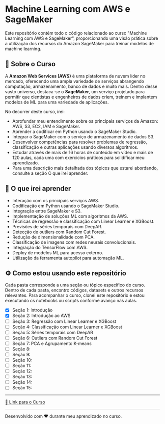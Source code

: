 # **Machine Learning com AWS e SageMaker**

Este repositório contém todo o código relacionado ao curso "Machine Learning com AWS e SageMaker", proporcionando uma visão prática sobre a utilização dos recursos do Amazon SageMaker para treinar modelos de machine learning.

## 🚀 Sobre o Curso

A **Amazon Web Services (AWS)** é uma plataforma de nuvem líder no mercado, oferecendo uma ampla variedade de serviços abrangendo computação, armazenamento, banco de dados e muito mais. Dentro desse vasto universo, destaca-se o **SageMaker**, um serviço projetado para permitir que cientistas e engenheiros de dados criem, treinem e implantem modelos de ML para uma variedade de aplicações.  

No decorrer deste curso, irei:

- Aprofundar meu entendimento sobre os principais serviços da Amazon: AWS, S3, EC2, IAM e SageMaker.
- Aprender a codificar em Python usando o SageMaker Studio.
- Integrar o SageMaker com o serviço de armazenamento de dados S3.
- Desenvolver competências para resolver problemas de regressão, classificação e outras aplicações usando diversos algoritmos.
- Estudar através de mais de 16 horas de conteúdo em vídeo e mais de 120 aulas, cada uma com exercícios práticos para solidificar meu aprendizado.
- Para uma descrição mais detalhada dos tópicos que estarei abordando, consulte a seção O que irei aprender.

## 🎯 O que irei aprender

- Interação com os principais serviços AWS.
- Codificação em Python usando o SageMaker Studio.
- Integração entre SageMaker e S3.
- Implementação de soluções ML com algoritmos da AWS.
- Técnicas de regressão e classificação com Linear Learner e XGBoost.
- Previsões de séries temporais com DeepAR.
- Detecção de outliers com Random Cut Forest.
- Redução de dimensionalidade com PCA.
- Classificação de imagens com redes neurais convolucionais.
- Integração do TensorFlow com AWS.
- Deploy de modelos ML para acesso externo.
- Utilização da ferramenta autopilot para automação ML.

## ⚙️ Como estou usando este repositório

Cada pasta corresponde a uma seção ou tópico específico do curso. Dentro de cada pasta, encontro códigos, datasets e outros recursos relevantes. Para acompanhar o curso, clonei este repositório e estou executando os notebooks ou scripts conforme avanço nas aulas.

- [X] Seção 1: Introdução
- [X] Seção 2: Introdução ao AWS
- [ ] Seção 3: Regressão com Linear Learner e XGBoost
- [ ] Seção 4: Classificação com Linear Learner e XGBoost
- [ ] Seção 5: Séries temporais com DeepAR
- [ ] Seção 6: Outliers com Random Cut Forest
- [ ] Seção 7: PCA e Agrupamento K-means
- [ ] Seção 8:
- [ ] Seção 9:
- [ ] Seção 10:
- [ ] Seção 11:
- [ ] Seção 12:
- [ ] Seção 13:
- [ ] Seção 14:
- [ ] Seção 15:

----
[💼 Link para o Curso](https://www.udemy.com/course/machine-learning-amazon-aws-sagemaker/)

----

Desenvolvido com ❤️ durante meu aprendizado no curso.
